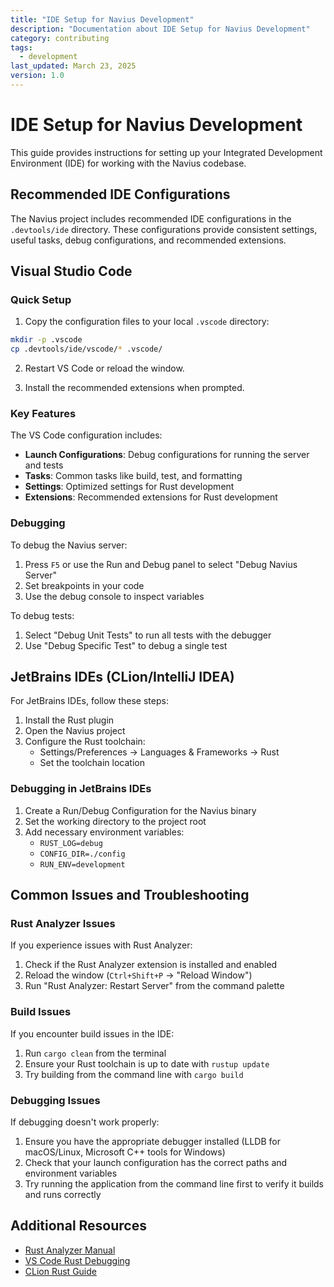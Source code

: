 ```yaml
---
title: "IDE Setup for Navius Development"
description: "Documentation about IDE Setup for Navius Development"
category: contributing
tags:
  - development
last_updated: March 23, 2025
version: 1.0
---
```

# IDE Setup for Navius Development

This guide provides instructions for setting up your Integrated Development Environment (IDE) for working with the Navius codebase.

## Recommended IDE Configurations

The Navius project includes recommended IDE configurations in the `.devtools/ide` directory. These configurations provide consistent settings, useful tasks, debug configurations, and recommended extensions.

## Visual Studio Code

### Quick Setup

1. Copy the configuration files to your local `.vscode` directory:

```bash
mkdir -p .vscode
cp .devtools/ide/vscode/* .vscode/
```

2. Restart VS Code or reload the window.

3. Install the recommended extensions when prompted.

### Key Features

The VS Code configuration includes:

- **Launch Configurations**: Debug configurations for running the server and tests
- **Tasks**: Common tasks like build, test, and formatting
- **Settings**: Optimized settings for Rust development
- **Extensions**: Recommended extensions for Rust development

### Debugging

To debug the Navius server:

1. Press `F5` or use the Run and Debug panel to select "Debug Navius Server"
2. Set breakpoints in your code
3. Use the debug console to inspect variables

To debug tests:

1. Select "Debug Unit Tests" to run all tests with the debugger
2. Use "Debug Specific Test" to debug a single test

## JetBrains IDEs (CLion/IntelliJ IDEA)

For JetBrains IDEs, follow these steps:

1. Install the Rust plugin
2. Open the Navius project
3. Configure the Rust toolchain:
   - Settings/Preferences → Languages & Frameworks → Rust
   - Set the toolchain location

### Debugging in JetBrains IDEs

1. Create a Run/Debug Configuration for the Navius binary
2. Set the working directory to the project root
3. Add necessary environment variables:
   - `RUST_LOG=debug`
   - `CONFIG_DIR=./config`
   - `RUN_ENV=development`

## Common Issues and Troubleshooting

### Rust Analyzer Issues

If you experience issues with Rust Analyzer:

1. Check if the Rust Analyzer extension is installed and enabled
2. Reload the window (`Ctrl+Shift+P` → "Reload Window")
3. Run "Rust Analyzer: Restart Server" from the command palette

### Build Issues

If you encounter build issues in the IDE:

1. Run `cargo clean` from the terminal
2. Ensure your Rust toolchain is up to date with `rustup update`
3. Try building from the command line with `cargo build`

### Debugging Issues

If debugging doesn't work properly:

1. Ensure you have the appropriate debugger installed (LLDB for macOS/Linux, Microsoft C++ tools for Windows)
2. Check that your launch configuration has the correct paths and environment variables
3. Try running the application from the command line first to verify it builds and runs correctly

## Additional Resources

- [Rust Analyzer Manual](https://rust-analyzer.github.io/manual.html)
- [VS Code Rust Debugging](https://code.visualstudio.com/docs/languages/rust)
- [CLion Rust Guide](https://www.jetbrains.com/help/clion/rust-support.html) 
